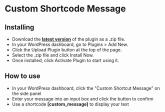 # Custom Shortcode Message

## Installing
* Download the **[latest version](https://github.com/rzubrr/custom-shortcode-message/releases)** of the plugin as a .zip file.
* In your WordPress dashboard, go to Plugins > Add New.
* Click the Upload Plugin button at the top of the page.
* Select the .zip file and click Install Now.
* Once installed, click Activate Plugin to start using it.

## How to use

* In your WordPress dashboard, click the "Custom Shortcut Message" on the side panel
* Enter your message into an input box and click the button to confirm 
* Use a shortcode **[custom_message]** to display your text

